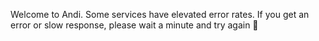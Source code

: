 Welcome to Andi. Some services have elevated error rates. If you get an error or slow response, please wait a minute and try again 🙏

